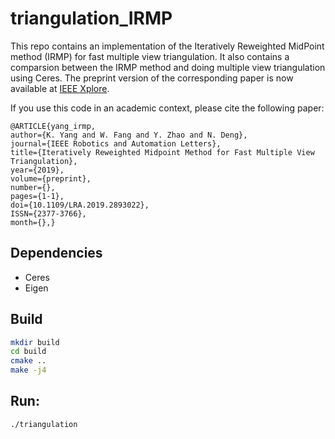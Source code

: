 # triangulation_IRMP

This repo contains an implementation of the Iteratively Reweighted MidPoint method (IRMP) for fast multiple view triangulation.  It also contains a comparsion between the IRMP method and doing multiple view triangulation using Ceres. The preprint version of the corresponding paper is now available at [IEEE Xplore](https://ieeexplore.ieee.org/document/8611369).

If you use this code in an academic context, please cite the following paper:

```
@ARTICLE{yang_irmp,
author={K. Yang and W. Fang and Y. Zhao and N. Deng},
journal={IEEE Robotics and Automation Letters},
title={Iteratively Reweighted Midpoint Method for Fast Multiple View Triangulation},
year={2019},
volume={preprint},
number={},
pages={1-1},
doi={10.1109/LRA.2019.2893022},
ISSN={2377-3766},
month={},}
```

## Dependencies 
* Ceres 
* Eigen

## Build
```bash
mkdir build
cd build 
cmake ..
make -j4
```

## Run:
```
./triangulation
```
